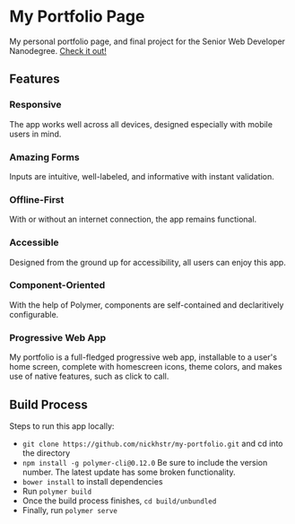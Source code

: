# My Portfolio Page
My personal portfolio page, and final project for the Senior Web Developer Nanodegree. [Check it out!](https://nickhstr.com/)

## Features

### Responsive
The app works well across all devices, designed especially with mobile users in mind.

### Amazing Forms
Inputs are intuitive, well-labeled, and informative with instant validation.

### Offline-First
With or without an internet connection, the app remains functional.

### Accessible
Designed from the ground up for accessibility, all users can enjoy this app.

### Component-Oriented
With the help of Polymer, components are self-contained and declaritively configurable.

### Progressive Web App
My portfolio is a full-fledged progressive web app, installable to a user's home screen, complete with homescreen icons, theme colors, and makes use of native features, such as click to call.

## Build Process
Steps to run this app locally:

- `git clone https://github.com/nickhstr/my-portfolio.git` and cd into the directory
- `npm install -g polymer-cli@0.12.0` Be sure to include the version number. The latest update has some broken functionality.
- `bower install` to install dependencies
- Run `polymer build`
- Once the build process finishes, `cd build/unbundled`
- Finally, run `polymer serve`